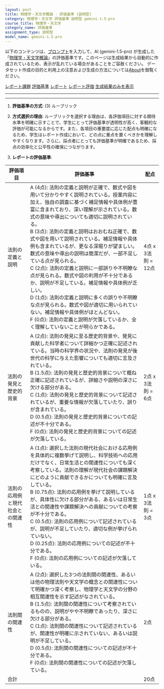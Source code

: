 ```yaml
---
layout: post
title: 物理学・天文学概論 - 評価基準 (説明型)
category: 物理学・天文学 評価基準 説明型 gemini-1.5-pro
course_title: 物理学・天文学
category_name: 評価基準
assignment_type: 説明型
model_name: gemini-1.5-pro
---
```


以下のコンテンツは、[プロンプト](https://github.com/takedatoshiyuki/synthetic_assignments/tree/main/generated/物理学・天文学/gemini-1.5-pro/prompt_評価基準-説明型.md)を入力して、AI (gemini-1.5-pro) が生成した「[物理学・天文学概論](/contents/物理学・天文学/)」の評価基準です。このページは生成結果から自動的に作成されているため、表示が乱れている場合があることをご容赦ください。
データセット作成の目的と利用上の注意および生成の方法については[About](/About)を御覧ください。

[レポート課題](../レポート課題-説明型)
[評価基準](../評価基準-説明型)
[レポート](../レポート-説明型)
[レポート評価](../レポート評価-説明型)
[生成結果のみを表示](https://github.com/takedatoshiyuki/synthetic_assignments/tree/main/generated/物理学・天文学/gemini-1.5-pro/評価基準-説明型.md)
  

***
***
  
1. **評価基準の方式**: (3) ルーブリック

2. **方式選択の理由**: ルーブリックを選択する理由は、各評価項目に対する期待水準を明確に示すことで、学生にとって評価基準が透明性が高く、客観的な評価が可能になるからです。また、各項目の重要度に応じた配点も明確になるため、学生はレポート作成において、どの点に重点を置くべきかを理解しやすくなります。さらに、採点者にとっても評価基準が明確であるため、採点の効率化と公平性の確保につながります。

3. **レポートの評価基準**:

| 評価項目 | 評価基準 | 配点 |
|---|---|---|
| 法則の定義と説明 | A (4点): 法則の定義と説明が正確で、数式や図を用いて分かりやすく説明されている。授業内容に加え、独自の調査に基づく補足情報や具体例が豊富に含まれており、深い理解が示されている。数式の意味や導出についても適切に説明されている。<br>B (3点): 法則の定義と説明はおおむね正確で、数式や図を用いて説明されている。補足情報や具体例も含まれているが、更なる深堀りが望ましい。数式の意味や導出の説明は簡潔だが、一部不足している点が見られる。<br>C (2点): 法則の定義と説明に一部誤りや不明瞭な点が見られる。数式や図の利用が不十分であるか、説明が不足している。補足情報や具体例が乏しい。<br>D (1点): 法則の定義と説明に多くの誤りや不明瞭な点が見られる。数式や図が適切に用いられていない。補足情報や具体例がほとんどない。<br>F (0点): 法則の定義と説明が欠落しているか、全く理解していないことが明らかである。 | 4点 x 3法則 = 12点 |
| 法則の発見と歴史的背景 | A (2点): 法則の発見に至る歴史的背景や、発見に貢献した科学者について詳細かつ正確に記述されている。当時の科学界の状況や、法則の発見が後世代の科学に与えた影響についても適切に言及されている。<br>B (1.5点): 法則の発見と歴史的背景について概ね正確に記述されているが、詳細さや説明の深さに欠ける部分がある。<br>C (1点): 法則の発見と歴史的背景について記述されているが、重要な情報が欠落していたり、誤りが含まれている。<br>D (0.5点): 法則の発見と歴史的背景についての記述が不十分である。<br>F (0点): 法則の発見と歴史的背景についての記述が欠落している。 | 2点 x 3法則 = 6点 |
| 法則の応用例と現代社会との関連性 | A (1点): 選択した法則の現代社会における応用例を具体的に複数挙げて説明し、科学技術への応用だけでなく、日常生活との関連性についても深く考察している。法則の理解が現代社会の課題解決にどのように貢献できるかについても明確に言及している。<br>B (0.75点): 法則の応用例を挙げて説明しているが、具体性に欠ける部分がある、あるいは日常生活との関連性や課題解決への貢献についての考察が不十分である。<br>C (0.5点): 法則の応用例について記述されているが、説明が不足していたり、適切な例が挙げられていない。<br>D (0.25点): 法則の応用例についての記述が不十分である。<br>F (0点): 法則の応用例についての記述が欠落している。 | 1点 x 3法則 = 3点 |
| 法則間の関連性 | A (2点): 選択した3つの法則間の関連性、あるいは他の物理法則や天文学の概念との関連性について明確かつ深く考察し、物理学と天文学の分野の相互関連性を示す記述がなされている。<br>B (1.5点): 法則間の関連性について考察されているものの、説明がやや不明瞭であったり、深さに欠ける部分がある。<br>C (1点): 法則間の関連性について記述されているが、関連性が明確に示されていない、あるいは説明が不足している。<br>D (0.5点): 法則間の関連性についての記述が不十分である。<br>F (0点): 法則間の関連性についての記述が欠落している。 | 2点 |
| 合計 |  | 20点 |
